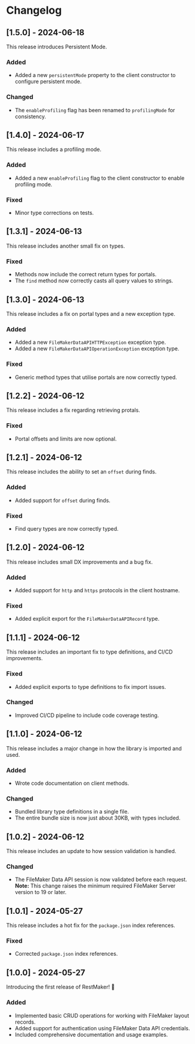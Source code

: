# Changelog

## [1.5.0] - 2024-06-18

This release introduces Persistent Mode.

### Added

- Added a new `persistentMode` property to the client constructor to configure persistent mode.

### Changed

- The `enableProfiling` flag has been renamed to `profilingMode` for consistency.

## [1.4.0] - 2024-06-17

This release includes a profiling mode.

### Added

- Added a new `enableProfiling` flag to the client constructor to enable profiling mode.

### Fixed

- Minor type corrections on tests.

## [1.3.1] - 2024-06-13

This release includes another small fix on types.

### Fixed

- Methods now include the correct return types for portals.
- The `find` method now correctly casts all query values to strings.

## [1.3.0] - 2024-06-13

This release includes a fix on portal types and a new exception type.

### Added

- Added a new `FileMakerDataAPIHTTPException` exception type.
- Added a new `FileMakerDataAPIOperationException` exception type.

### Fixed

- Generic method types that utilise portals are now correctly typed.

## [1.2.2] - 2024-06-12

This release includes a fix regarding retrieving protals.

### Fixed

- Portal offsets and limits are now optional.

## [1.2.1] - 2024-06-12

This release includes the ability to set an `offset` during finds.

### Added

- Added support for `offset` during finds.

### Fixed

- Find query types are now correctly typed.

## [1.2.0] - 2024-06-12

This release includes small DX improvements and a bug fix.

### Added

- Added support for `http` and `https` protocols in the client hostname.

### Fixed

- Added explicit export for the `FileMakerDataAPIRecord` type.

## [1.1.1] - 2024-06-12

This release includes an important fix to type definitions, and CI/CD improvements.

### Fixed

- Added explicit exports to type definitions to fix import issues.

### Changed

- Improved CI/CD pipeline to include code coverage testing.

## [1.1.0] - 2024-06-12

This release includes a major change in how the library is imported and used.

### Added

- Wrote code documentation on client methods.

### Changed

- Bundled library type definitions in a single file.
- The entire bundle size is now just about 30KB, with types included.

## [1.0.2] - 2024-06-12

This release includes an update to how session validation is handled.

### Changed

- The FileMaker Data API session is now validated before each request. **Note:** This change raises the minimum required FileMaker Server version to 19 or later.

## [1.0.1] - 2024-05-27

This release includes a hot fix for the `package.json` index references.

### Fixed

- Corrected `package.json` index references.

## [1.0.0] - 2024-05-27

Introducing the first release of RestMaker! 🎉

### Added

- Implemented basic CRUD operations for working with FileMaker layout records.
- Added support for authentication using FileMaker Data API credentials.
- Included comprehensive documentation and usage examples.

